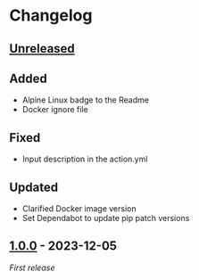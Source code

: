 # Changelog

## [Unreleased]

## Added

- Alpine Linux badge to the Readme
- Docker ignore file

## Fixed

- Input description in the action.yml

## Updated

- Clarified Docker image version
- Set Dependabot to update pip patch versions

## [1.0.0] - 2023-12-05

_First release_

[Unreleased]: https://github.com/ReasonSoftware/action-pylint/compare/v1.0.0...HEAD
[1.0.0]: https://github.com/ReasonSoftware/action-pylint/releases/tag/v1.0.0
